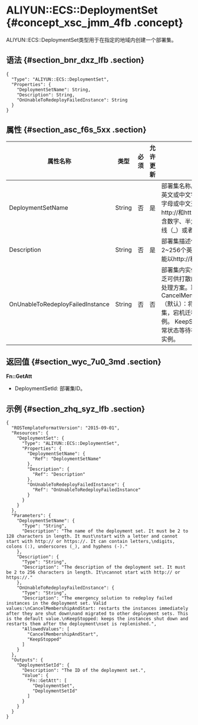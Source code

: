 # ALIYUN::ECS::DeploymentSet {#concept_xsc_jmm_4fb .concept}

ALIYUN::ECS::DeploymentSet类型用于在指定的地域内创建一个部署集。

## 语法 {#section_bnr_dxz_lfb .section}

``` {#codeblock_ovy_kci_3bw .language-json}
{
  "Type": "ALIYUN::ECS::DeploymentSet",
  "Properties": {
    "DeploymentSetName": String,
    "Description": String,
    "OnUnableToRedeployFailedInstance": String
  }
}
```

## 属性 {#section_asc_f6s_5xx .section}

|属性名称|类型|必须|允许更新|描述|约束|
|----|--|--|----|--|--|
|DeploymentSetName|String|否|是|部署集名称。长度为2~128个英文或中文字符。必须以大小字母或中文开头，不能以http://和https://开头。可以包含数字、半角冒号（:）、下划线（\_）或者连字符（-）。|无。|
|Description|String|否|是|部署集描述信息。长度为2~256个英文或中文字符，不能以http://和https://开头。|无。|
|OnUnableToRedeployFailedInstance|String|否|否|部署集内实例宕机迁移后，缺乏可供打散的实例库存的紧急处理方案。取值范围： CancelMembershipAndStart（默认）：将实例移出部署集，宕机迁移后即刻启动实例。 KeepStopped：保持异常状态等待补货充足后再启动实例。|可用值: CancelMembershipAndStart, KeepStopped|

## 返回值 {#section_wyc_7u0_3md .section}

**Fn::GetAtt**

-   DeploymentSetId: 部署集ID。

## 示例 {#section_zhq_syz_lfb .section}

``` {#codeblock_qve_01x_tce .language-json}
{
  "ROSTemplateFormatVersion": "2015-09-01",
  "Resources": {
    "DeploymentSet": {
      "Type": "ALIYUN::ECS::DeploymentSet",
      "Properties": {
        "DeploymentSetName": {
          "Ref": "DeploymentSetName"
        },
        "Description": {
          "Ref": "Description"
        },
        "OnUnableToRedeployFailedInstance": {
          "Ref": "OnUnableToRedeployFailedInstance"
        }
      }
    }
  },
  "Parameters": {
    "DeploymentSetName": {
      "Type": "String",
      "Description": "The name of the deployment set. It must be 2 to 128 characters in length. It must\nstart with a letter and cannot start with http:// or https://. It can contain letters,\ndigits, colons (:), underscores (_), and hyphens (-)."
    },
    "Description": {
      "Type": "String",
      "Description": "The description of the deployment set. It must be 2 to 256 characters in length. It\ncannot start with http:// or https://."
    },
    "OnUnableToRedeployFailedInstance": {
      "Type": "String",
      "Description": "The emergency solution to redeploy failed instances in the deployment set. Valid values:\nCancelMembershipAndStart: restarts the instances immediately after they are shut down\nand migrated to other deployment sets. This is the default value.\nKeepStopped: keeps the instances shut down and restarts them after the deployment\nset is replenished.",
      "AllowedValues": [
        "CancelMembershipAndStart",
        "KeepStopped"
      ]
    }
  },
  "Outputs": {
    "DeploymentSetId": {
      "Description": "The ID of the deployment set.",
      "Value": {
        "Fn::GetAtt": [
          "DeploymentSet",
          "DeploymentSetId"
        ]
      }
    }
  }
}
```

